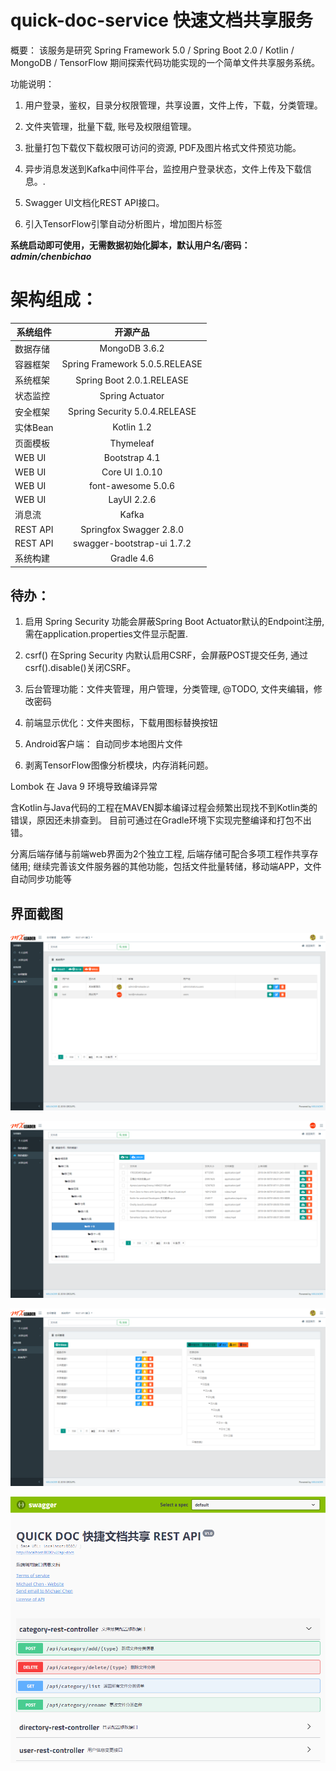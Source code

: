 # quick-doc-service 快速文档共享服务
概要： 该服务是研究 Spring Framework 5.0 / Spring Boot 2.0 / Kotlin / MongoDB / TensorFlow 期间探索代码功能实现的一个简单文件共享服务系统。

功能说明：

1. 用户登录，鉴权，目录分权限管理，共享设置，文件上传，下载，分类管理。

2. 文件夹管理，批量下载, 账号及权限组管理。

2. 批量打包下载仅下载权限可访问的资源, PDF及图片格式文件预览功能。

3. 异步消息发送到Kafka中间件平台，监控用户登录状态，文件上传及下载信息。.

4. Swagger UI文档化REST API接口。

5. 引入TensorFlow引擎自动分析图片，增加图片标签

**系统启动即可使用，无需数据初始化脚本，默认用户名/密码：_admin/chenbichao_**

# 架构组成： 
| **系统组件** |  **开源产品**| 
| ------   |:------:|
| 数据存储 | MongoDB 3.6.2  |
| 容器框架 | Spring Framework 5.0.5.RELEASE  |
| 系统框架 | Spring Boot 2.0.1.RELEASE |
| 状态监控 | Spring Actuator  |
| 安全框架 | Spring Security 5.0.4.RELEASE  |
| 实体Bean | Kotlin 1.2  |
| 页面模板 | Thymeleaf  |
| WEB UI | Bootstrap 4.1  |
| WEB UI | Core UI 1.0.10 | 
| WEB UI | font-awesome 5.0.6  |
| WEB UI | LayUI 2.2.6 |
| 消息流 |  Kafka | 
| REST API |  Springfox Swagger 2.8.0 | 
| REST API |  swagger-bootstrap-ui 1.7.2 | 
| 系统构建 |  Gradle 4.6  |

## 待办：

1. 启用 Spring Security 功能会屏蔽Spring Boot Actuator默认的Endpoint注册, 需在application.properties文件显示配置.

2. csrf() 在Spring Security 内默认启用CSRF，会屏蔽POST提交任务, 通过csrf().disable()关闭CSRF。

3. 后台管理功能：文件夹管理，用户管理，分类管理, @TODO, 文件夹编辑，修改密码

4. 前端显示优化：文件夹图标，下载用图标替换按钮

5. Android客户端： 自动同步本地图片文件

6. 剥离TensorFlow图像分析模块，内存消耗问题。

Lombok 在 Java 9 环境导致编译异常

含Kotlin与Java代码的工程在MAVEN脚本编译过程会频繁出现找不到Kotlin类的错误，原因还未排查到。
目前可通过在Gradle环境下实现完整编译和打包不出错。

分离后端存储与前端web界面为2个独立工程, 后端存储可配合多项工程作共享存储用;
继续完善该文件服务器的其他功能，包括文件批量转储，移动端APP，文件自动同步功能等

## 界面截图
![用户管理界面](https://raw.githubusercontent.com/cbcgorilla/quick-doc-service/master/image_src/user-management-ui.png)

![文件访问界面](https://raw.githubusercontent.com/cbcgorilla/quick-doc-service/master/image_src/file-management-ui.png)

![文件夹配置界面](https://raw.githubusercontent.com/cbcgorilla/quick-doc-service/master/image_src/folder-management-ui.png)

![REST API接口](https://raw.githubusercontent.com/cbcgorilla/quick-doc-service/master/image_src/restapi.png)